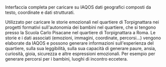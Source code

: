 Interfaccia completa per caricare su IAQOS dati geografici composti da testo, coordinate e dati strutturati.

Utilizzato per caricare le storie emozionali nel quartiere di Torpignattara nei progetti formativi sull'autonomia dei bambini nel quartiere, che si tengono presso la Scuola Carlo Pisacane nel quartiere di Torpignattara a Roma. Le storie e i dati associati (emozioni, immagini, coordinate, percorsi...) vengono elaborate da IAQOS e possono generare informazioni sull'esperienza del quartiere, sulla sua leggibilità, sulla sua capacità di generare paure, ansia, curiosità, gioia, sicurezza e altre espressioni emozionali. Per esempio per generare percorsi per i bambini, luoghi di incontro eccetera.